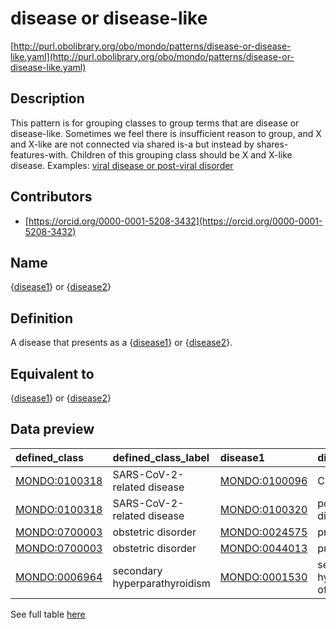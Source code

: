 # disease or disease-like 

[http://purl.obolibrary.org/obo/mondo/patterns/disease-or-disease-like.yaml](http://purl.obolibrary.org/obo/mondo/patterns/disease-or-disease-like.yaml)
## Description 

This pattern is for grouping classes to group terms that are disease or disease-like. Sometimes we feel there is insufficient reason to group, and X and X-like are not connected via shared is-a but instead by shares-features-with. Children of this grouping class should be X and X-like disease. Examples: [viral disease or post-viral disorder](http://purl.obolibrary.org/obo/MONDO_0100321)
## Contributors 
* [https://orcid.org/0000-0001-5208-3432](https://orcid.org/0000-0001-5208-3432) 
## Name 

{[disease1](http://purl.obolibrary.org/obo/MONDO_0000001)} or {[disease2](http://purl.obolibrary.org/obo/MONDO_0000001)}

## Definition 

A disease that presents as a {[disease1](http://purl.obolibrary.org/obo/MONDO_0000001)} or {[disease2](http://purl.obolibrary.org/obo/MONDO_0000001)}.

## Equivalent to 

{[disease1](http://purl.obolibrary.org/obo/MONDO_0000001)} or {[disease2](http://purl.obolibrary.org/obo/MONDO_0000001)}

## Data preview 
| defined_class                                | defined_class_label           | disease1                                     | disease1_label                                | disease2                                     | disease2_label                          |
|:---------------------------------------------|:------------------------------|:---------------------------------------------|:----------------------------------------------|:---------------------------------------------|:----------------------------------------|
| [MONDO:0100318](http://purl.obolibrary.org/obo/MONDO_0100318) | SARS-CoV-2-related disease    | [MONDO:0100096](http://purl.obolibrary.org/obo/MONDO_0100096) | COVID-19                                      | [MONDO:0100320](http://purl.obolibrary.org/obo/MONDO_0100320) | post-COVID-19 disorder                  |
| [MONDO:0100318](http://purl.obolibrary.org/obo/MONDO_0100318) | SARS-CoV-2-related disease    | [MONDO:0100320](http://purl.obolibrary.org/obo/MONDO_0100320) | post-COVID-19 disorder                        | [MONDO:0100096](http://purl.obolibrary.org/obo/MONDO_0100096) | COVID-19                                |
| [MONDO:0700003](http://purl.obolibrary.org/obo/MONDO_0700003) | obstetric disorder            | [MONDO:0024575](http://purl.obolibrary.org/obo/MONDO_0024575) | pregnancy disorder                            | [MONDO:0044013](http://purl.obolibrary.org/obo/MONDO_0044013) | puerperal disorder                      |
| [MONDO:0700003](http://purl.obolibrary.org/obo/MONDO_0700003) | obstetric disorder            | [MONDO:0044013](http://purl.obolibrary.org/obo/MONDO_0044013) | puerperal disorder                            | [MONDO:0024575](http://purl.obolibrary.org/obo/MONDO_0024575) | pregnancy disorder                      |
| [MONDO:0006964](http://purl.obolibrary.org/obo/MONDO_0006964) | secondary hyperparathyroidism | [MONDO:0001530](http://purl.obolibrary.org/obo/MONDO_0001530) | secondary hyperparathyroidism of renal origin | [MONDO:0001750](http://purl.obolibrary.org/obo/MONDO_0001750) | non-renal secondary hyperparathyroidism |

See full table [here](https://github.com/monarch-initiative/mondo/blob/master/src/patterns/data/matches/disease_or_disease_like.tsv) 
